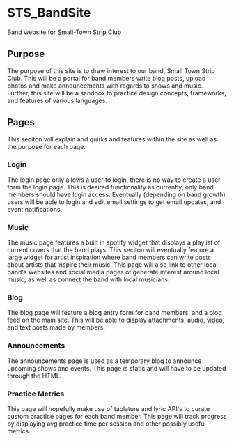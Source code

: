 # STS_BandSite
Band website for Small-Town Strip Club

## Purpose 

The purpose of this site is to draw interest to our band, Small Town Strip Club. This will be a portal for band members write blog posts, upload photos and make announcements with regards to shows and music. Further, this site will be a sandbox to practice design concepts, frameworks, and features of various languages. 

## Pages

This seciton will explain and quirks and features within the site as well as the purpose for each page.

### Login

The login page only allows a user to login, there is no way to create a user form the login page. This is desired functionality as currently, only band members should have login access. 
Eventually (depending on band growth) users will be able to login and edit email settings to get email updates, and event notifications. 

### Music

The music page features a built in spotify widget that displays a playlist of current covers that the band plays. This seciton will eventually feature a large widget for artist inspiration where band members can write posts about artists that inspire their music.
This page will also link to other local band's websites and social media pages ot generate interest around local music, as well as connect the band with local musicians. 

### Blog

The blog page will feature a blog entry form for band members, and a blog feed on the main site. This will be able to display attachments, audio, video, and text posts made by members. 

### Announcements

The announcements page is used as a temporary blog to announce upcoming shows and events. This page is static and will have to be updated through the HTML.

### Practice Metrics

This page will hopefully make use of tablature and lyric API's to curate custom practice pages for each band member. This page will track progress by displaying avg practice time per session and other possibly useful metrics. 
